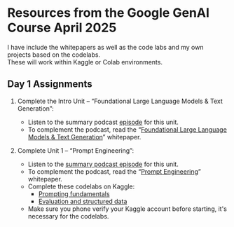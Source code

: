 # Resources from the Google GenAI Course April 2025
I have include the whitepapers as well as the code labs and my own projects based on the codelabs.  
These will work within Kaggle or Colab environments.  
## Day 1 Assignments
1. Complete the Intro Unit – “Foundational Large Language Models & Text Generation”:  

    - Listen to the summary podcast [episode](https://notifications.googleapis.com/email/redirect?t=AFG8qyWjtH7sB_KjeItPJszNejYHt1jqB2uPF29xifCO92V4CBOF3-hlwovgx-mQfoy-Btiib4K2WpdvGkYI4CVhs61Tc4qJ_NvvWiGGYRxoNSwkDi8TPCr_F-io2Iy9oQFr5jj3QD8VGuS55BKll4gva80amN1xQAwO2ifQE0WIDS1O25wzmUANLnZgN5lBJBDfsqzLv8C-ZCJy6jg0NVGh951Utp6_ZFBXHO7XdYw8m7YPvFgdI8r_GY7iu3Ps1SES5uQRNivEZFw&r=eJzLKCkpKLbS1y8vL9erzC8tKU1K1UvOz9UvTyxJzrAvs_VLNPY3CchOKtANVcvJLC6xDfApdEsM8Uw3ya0sja_09iooc7MIdzXySkt0N812Ly3Ld1XLzEtJrbA1BADlDyAU&s=ALHZ2r5QHMiX9sFKrE4zxQWOCF4C) for this unit.  
    - To complement the podcast, read the “[Foundational Large Language Models & Text Generation](https://notifications.googleapis.com/email/redirect?t=AFG8qyUs0k7QfZuH4ZfhfM4UQuwtlcWdGQ8-bxE9TAVMHkp3Sibs2YulS58cUwMjZpigYPRCT48s1yGYuQ15y-0_MTepKlPrw8yqhZmxbocUFlYKRw8nEut0rpePqE9be-5odUS7OJ9UCPHuFZgXxu8pu1z6Tgox6puWc7E3h0yxtoG95JLtSt3_9VRScdM0cTWyJ414U1nc9HAV-mXjiR-esx73slJpTQYJXy7k5gvSUGH-kbj37Vsi3eRXdcG8KAJsbaehX_ZL8S4&r=eJwdyVEOgCAIANATof_dhiWiC4EZjY7f1vt9I8Lvo9bMLBcyC5XTVs0xgxydNnR7tGFMUxQQWYDaIOgNYFLa_3yx_hrt&s=ALHZ2r4aCwHzWytFy1dbOE_eYOr6)” whitepaper.  
2. Complete Unit 1 – “Prompt Engineering”:  

    - Listen to the [summary podcast episode](https://notifications.googleapis.com/email/redirect?t=AFG8qyWOQGDy-IKPG6VxyiqXeb9s_BBQkyy4ws0_zBkmRsMdrggqhi_LRELX1B1zE_N2FfpqspOsB1AMH7nioQvpm1YTgOauW0TYVuAHmeOKtqiSRTCgut4Mt9SsN8aggfwC1VbjPVVhTxvvIX5M7dVDhXnj3dnyAtd07uMNY6UpaW3ERV5KnjHPIaIhN3LV_lanLof_8zMxZsNCCYm-GPGqcz2Os1wdYyQ-LXTD6VADRdLtY8Lg-MD919uwbMQiIb4Z-VopVgfZCN4&r=eJzLKCkpKLbS1y8vL9erzC8tKU1K1UvOz9UvTyxJzrAvs3V2K4kwiKr0CXaMVMvJLC6xDfApdEsM8Uw3ya0sja_09iooc7MIdzXySkt0N812Ly3Ld1XLzEtJrbA1AgDrbSAy&s=ALHZ2r5wGDZ1sHzaBiMBiHve0d4W) for this unit.  
    - To complement the podcast, read the “[Prompt Engineering](https://notifications.googleapis.com/email/redirect?t=AFG8qyVXcfmaAIivjpAVp3R7TP9bmVYAVbK4tGDL2CHzxS0umBBLf9qlYI0_jNQIK0hC8YQG1Xzv0fEL5gUHBbC432JTk6AZUg2dEvtn3zGa1L-cI07PHLjTiLnbh9Zk-bpUmPhRr_3QEUjHjj2w8pjj9Lq0RCnUNDlq-s-3MHqqOGm6zGLtq8JNb0wwUxkiCzwuQtyc1MlJher8TFu2aC4EMsbHTipD_VLNl_z5xXCBeJF-iOzAArEy26ypEiT4ygXTi0VvOeluUts&r=eJwFwUEKwCAMBMAXae79jZQlBmtc0kC-78zM5P-IVFVfQ_VDf8-WmpbgIKIxzmY2uJoDYa4XDAUUJg&s=ALHZ2r4hRWymmSotGrxXerZPVHx7)” whitepaper.  
    - Complete these codelabs on Kaggle:
        - [Prompting fundamentals](https://www.kaggle.com/code/markishere/day-1-prompting)
        - [Evaluation and structured data](https://www.kaggle.com/code/markishere/day-1-evaluation-and-structured-output)
    - Make sure you phone verify your Kaggle account before starting, it's necessary for the codelabs.